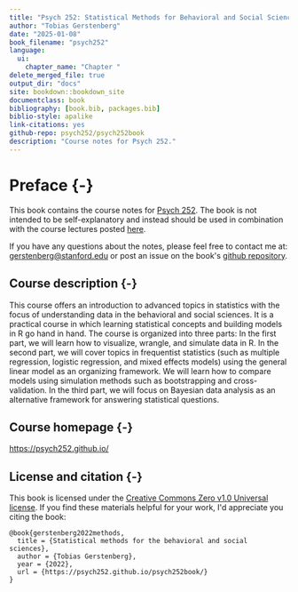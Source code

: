 ```yaml
--- 
title: "Psych 252: Statistical Methods for Behavioral and Social Sciences"
author: "Tobias Gerstenberg"
date: "2025-01-08"
book_filename: "psych252"
language:
  ui:
    chapter_name: "Chapter "
delete_merged_file: true
output_dir: "docs"
site: bookdown::bookdown_site
documentclass: book
bibliography: [book.bib, packages.bib]
biblio-style: apalike
link-citations: yes
github-repo: psych252/psych252book
description: "Course notes for Psych 252."
---
```


# Preface {-}

This book contains the course notes for [Psych 252](https://psych252.github.io/). The book is not intended to be self-explanatory and instead should be used in combination with the course lectures posted [here](https://github.com/psych252/psych252slides). 

If you have any questions about the notes, please feel free to contact me at: gerstenberg@stanford.edu or post an issue on the book's [github repository](https://github.com/psych252/psych252book). 

## Course description {-}

This course offers an introduction to advanced topics in statistics with the focus of understanding data in the behavioral and social sciences. It is a practical course in which learning statistical concepts and building models in R go hand in hand. The course is organized into three parts: In the first part, we will learn how to visualize, wrangle, and simulate data in R. In the second part, we will cover topics in frequentist statistics (such as multiple regression, logistic regression, and mixed effects models) using the general linear model as an organizing framework. We will learn how to compare models using simulation methods such as bootstrapping and cross-validation. In the third part, we will focus on Bayesian data analysis as an alternative framework for answering statistical questions.

## Course homepage {-}

https://psych252.github.io/


## License and citation {-}

This book is licensed under the [Creative Commons Zero v1.0 Universal license](https://github.com/psych252/psych252book/blob/master/LICENSE). If you find these materials helpful for your work, I'd appreciate you citing the book: 

```
@book{gerstenberg2022methods,
  title = {Statistical methods for the behavioral and social sciences},
  author = {Tobias Gerstenberg},
  year = {2022},
  url = {https://psych252.github.io/psych252book/}
}
```






